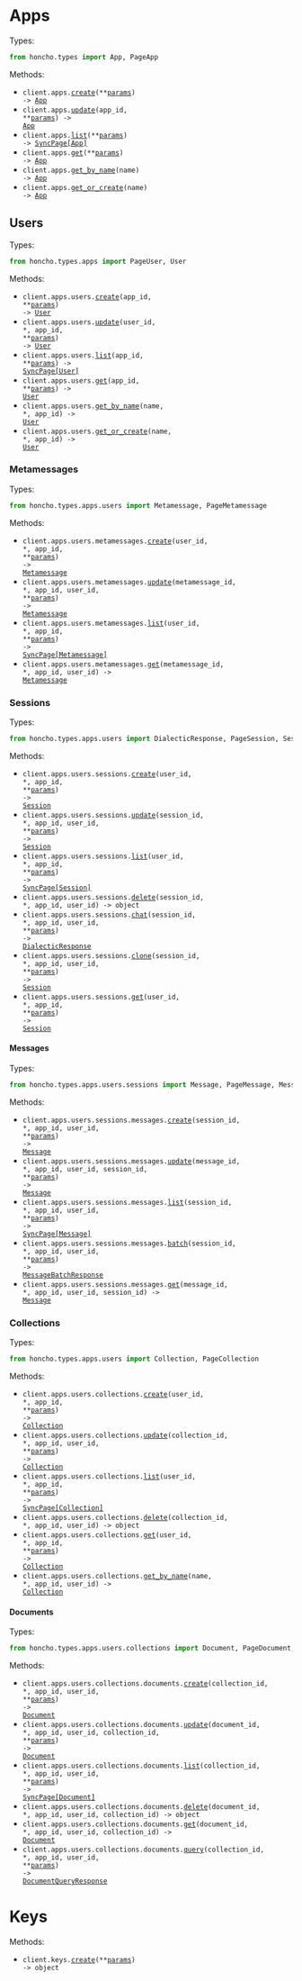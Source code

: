 # Apps

Types:

```python
from honcho.types import App, PageApp
```

Methods:

- <code title="post /v1/apps">client.apps.<a href="./src/honcho/resources/apps/apps.py">create</a>(\*\*<a href="src/honcho/types/app_create_params.py">params</a>) -> <a href="./src/honcho/types/app.py">App</a></code>
- <code title="put /v1/apps/{app_id}">client.apps.<a href="./src/honcho/resources/apps/apps.py">update</a>(app_id, \*\*<a href="src/honcho/types/app_update_params.py">params</a>) -> <a href="./src/honcho/types/app.py">App</a></code>
- <code title="post /v1/apps/list">client.apps.<a href="./src/honcho/resources/apps/apps.py">list</a>(\*\*<a href="src/honcho/types/app_list_params.py">params</a>) -> <a href="./src/honcho/types/app.py">SyncPage[App]</a></code>
- <code title="get /v1/apps">client.apps.<a href="./src/honcho/resources/apps/apps.py">get</a>(\*\*<a href="src/honcho/types/app_get_params.py">params</a>) -> <a href="./src/honcho/types/app.py">App</a></code>
- <code title="get /v1/apps/name/{name}">client.apps.<a href="./src/honcho/resources/apps/apps.py">get_by_name</a>(name) -> <a href="./src/honcho/types/app.py">App</a></code>
- <code title="get /v1/apps/get_or_create/{name}">client.apps.<a href="./src/honcho/resources/apps/apps.py">get_or_create</a>(name) -> <a href="./src/honcho/types/app.py">App</a></code>

## Users

Types:

```python
from honcho.types.apps import PageUser, User
```

Methods:

- <code title="post /v1/apps/{app_id}/users">client.apps.users.<a href="./src/honcho/resources/apps/users/users.py">create</a>(app_id, \*\*<a href="src/honcho/types/apps/user_create_params.py">params</a>) -> <a href="./src/honcho/types/apps/user.py">User</a></code>
- <code title="put /v1/apps/{app_id}/users/{user_id}">client.apps.users.<a href="./src/honcho/resources/apps/users/users.py">update</a>(user_id, \*, app_id, \*\*<a href="src/honcho/types/apps/user_update_params.py">params</a>) -> <a href="./src/honcho/types/apps/user.py">User</a></code>
- <code title="post /v1/apps/{app_id}/users/list">client.apps.users.<a href="./src/honcho/resources/apps/users/users.py">list</a>(app_id, \*\*<a href="src/honcho/types/apps/user_list_params.py">params</a>) -> <a href="./src/honcho/types/apps/user.py">SyncPage[User]</a></code>
- <code title="get /v1/apps/{app_id}/users">client.apps.users.<a href="./src/honcho/resources/apps/users/users.py">get</a>(app_id, \*\*<a href="src/honcho/types/apps/user_get_params.py">params</a>) -> <a href="./src/honcho/types/apps/user.py">User</a></code>
- <code title="get /v1/apps/{app_id}/users/name/{name}">client.apps.users.<a href="./src/honcho/resources/apps/users/users.py">get_by_name</a>(name, \*, app_id) -> <a href="./src/honcho/types/apps/user.py">User</a></code>
- <code title="get /v1/apps/{app_id}/users/get_or_create/{name}">client.apps.users.<a href="./src/honcho/resources/apps/users/users.py">get_or_create</a>(name, \*, app_id) -> <a href="./src/honcho/types/apps/user.py">User</a></code>

### Metamessages

Types:

```python
from honcho.types.apps.users import Metamessage, PageMetamessage
```

Methods:

- <code title="post /v1/apps/{app_id}/users/{user_id}/metamessages">client.apps.users.metamessages.<a href="./src/honcho/resources/apps/users/metamessages.py">create</a>(user_id, \*, app_id, \*\*<a href="src/honcho/types/apps/users/metamessage_create_params.py">params</a>) -> <a href="./src/honcho/types/apps/users/metamessage.py">Metamessage</a></code>
- <code title="put /v1/apps/{app_id}/users/{user_id}/metamessages/{metamessage_id}">client.apps.users.metamessages.<a href="./src/honcho/resources/apps/users/metamessages.py">update</a>(metamessage_id, \*, app_id, user_id, \*\*<a href="src/honcho/types/apps/users/metamessage_update_params.py">params</a>) -> <a href="./src/honcho/types/apps/users/metamessage.py">Metamessage</a></code>
- <code title="post /v1/apps/{app_id}/users/{user_id}/metamessages/list">client.apps.users.metamessages.<a href="./src/honcho/resources/apps/users/metamessages.py">list</a>(user_id, \*, app_id, \*\*<a href="src/honcho/types/apps/users/metamessage_list_params.py">params</a>) -> <a href="./src/honcho/types/apps/users/metamessage.py">SyncPage[Metamessage]</a></code>
- <code title="get /v1/apps/{app_id}/users/{user_id}/metamessages/{metamessage_id}">client.apps.users.metamessages.<a href="./src/honcho/resources/apps/users/metamessages.py">get</a>(metamessage_id, \*, app_id, user_id) -> <a href="./src/honcho/types/apps/users/metamessage.py">Metamessage</a></code>

### Sessions

Types:

```python
from honcho.types.apps.users import DialecticResponse, PageSession, Session
```

Methods:

- <code title="post /v1/apps/{app_id}/users/{user_id}/sessions">client.apps.users.sessions.<a href="./src/honcho/resources/apps/users/sessions/sessions.py">create</a>(user_id, \*, app_id, \*\*<a href="src/honcho/types/apps/users/session_create_params.py">params</a>) -> <a href="./src/honcho/types/apps/users/session.py">Session</a></code>
- <code title="put /v1/apps/{app_id}/users/{user_id}/sessions/{session_id}">client.apps.users.sessions.<a href="./src/honcho/resources/apps/users/sessions/sessions.py">update</a>(session_id, \*, app_id, user_id, \*\*<a href="src/honcho/types/apps/users/session_update_params.py">params</a>) -> <a href="./src/honcho/types/apps/users/session.py">Session</a></code>
- <code title="post /v1/apps/{app_id}/users/{user_id}/sessions/list">client.apps.users.sessions.<a href="./src/honcho/resources/apps/users/sessions/sessions.py">list</a>(user_id, \*, app_id, \*\*<a href="src/honcho/types/apps/users/session_list_params.py">params</a>) -> <a href="./src/honcho/types/apps/users/session.py">SyncPage[Session]</a></code>
- <code title="delete /v1/apps/{app_id}/users/{user_id}/sessions/{session_id}">client.apps.users.sessions.<a href="./src/honcho/resources/apps/users/sessions/sessions.py">delete</a>(session_id, \*, app_id, user_id) -> object</code>
- <code title="post /v1/apps/{app_id}/users/{user_id}/sessions/{session_id}/chat">client.apps.users.sessions.<a href="./src/honcho/resources/apps/users/sessions/sessions.py">chat</a>(session_id, \*, app_id, user_id, \*\*<a href="src/honcho/types/apps/users/session_chat_params.py">params</a>) -> <a href="./src/honcho/types/apps/users/dialectic_response.py">DialecticResponse</a></code>
- <code title="get /v1/apps/{app_id}/users/{user_id}/sessions/{session_id}/clone">client.apps.users.sessions.<a href="./src/honcho/resources/apps/users/sessions/sessions.py">clone</a>(session_id, \*, app_id, user_id, \*\*<a href="src/honcho/types/apps/users/session_clone_params.py">params</a>) -> <a href="./src/honcho/types/apps/users/session.py">Session</a></code>
- <code title="get /v1/apps/{app_id}/users/{user_id}/sessions">client.apps.users.sessions.<a href="./src/honcho/resources/apps/users/sessions/sessions.py">get</a>(user_id, \*, app_id, \*\*<a href="src/honcho/types/apps/users/session_get_params.py">params</a>) -> <a href="./src/honcho/types/apps/users/session.py">Session</a></code>

#### Messages

Types:

```python
from honcho.types.apps.users.sessions import Message, PageMessage, MessageBatchResponse
```

Methods:

- <code title="post /v1/apps/{app_id}/users/{user_id}/sessions/{session_id}/messages">client.apps.users.sessions.messages.<a href="./src/honcho/resources/apps/users/sessions/messages.py">create</a>(session_id, \*, app_id, user_id, \*\*<a href="src/honcho/types/apps/users/sessions/message_create_params.py">params</a>) -> <a href="./src/honcho/types/apps/users/sessions/message.py">Message</a></code>
- <code title="put /v1/apps/{app_id}/users/{user_id}/sessions/{session_id}/messages/{message_id}">client.apps.users.sessions.messages.<a href="./src/honcho/resources/apps/users/sessions/messages.py">update</a>(message_id, \*, app_id, user_id, session_id, \*\*<a href="src/honcho/types/apps/users/sessions/message_update_params.py">params</a>) -> <a href="./src/honcho/types/apps/users/sessions/message.py">Message</a></code>
- <code title="post /v1/apps/{app_id}/users/{user_id}/sessions/{session_id}/messages/list">client.apps.users.sessions.messages.<a href="./src/honcho/resources/apps/users/sessions/messages.py">list</a>(session_id, \*, app_id, user_id, \*\*<a href="src/honcho/types/apps/users/sessions/message_list_params.py">params</a>) -> <a href="./src/honcho/types/apps/users/sessions/message.py">SyncPage[Message]</a></code>
- <code title="post /v1/apps/{app_id}/users/{user_id}/sessions/{session_id}/messages/batch">client.apps.users.sessions.messages.<a href="./src/honcho/resources/apps/users/sessions/messages.py">batch</a>(session_id, \*, app_id, user_id, \*\*<a href="src/honcho/types/apps/users/sessions/message_batch_params.py">params</a>) -> <a href="./src/honcho/types/apps/users/sessions/message_batch_response.py">MessageBatchResponse</a></code>
- <code title="get /v1/apps/{app_id}/users/{user_id}/sessions/{session_id}/messages/{message_id}">client.apps.users.sessions.messages.<a href="./src/honcho/resources/apps/users/sessions/messages.py">get</a>(message_id, \*, app_id, user_id, session_id) -> <a href="./src/honcho/types/apps/users/sessions/message.py">Message</a></code>

### Collections

Types:

```python
from honcho.types.apps.users import Collection, PageCollection
```

Methods:

- <code title="post /v1/apps/{app_id}/users/{user_id}/collections">client.apps.users.collections.<a href="./src/honcho/resources/apps/users/collections/collections.py">create</a>(user_id, \*, app_id, \*\*<a href="src/honcho/types/apps/users/collection_create_params.py">params</a>) -> <a href="./src/honcho/types/apps/users/collection.py">Collection</a></code>
- <code title="put /v1/apps/{app_id}/users/{user_id}/collections/{collection_id}">client.apps.users.collections.<a href="./src/honcho/resources/apps/users/collections/collections.py">update</a>(collection_id, \*, app_id, user_id, \*\*<a href="src/honcho/types/apps/users/collection_update_params.py">params</a>) -> <a href="./src/honcho/types/apps/users/collection.py">Collection</a></code>
- <code title="post /v1/apps/{app_id}/users/{user_id}/collections/list">client.apps.users.collections.<a href="./src/honcho/resources/apps/users/collections/collections.py">list</a>(user_id, \*, app_id, \*\*<a href="src/honcho/types/apps/users/collection_list_params.py">params</a>) -> <a href="./src/honcho/types/apps/users/collection.py">SyncPage[Collection]</a></code>
- <code title="delete /v1/apps/{app_id}/users/{user_id}/collections/{collection_id}">client.apps.users.collections.<a href="./src/honcho/resources/apps/users/collections/collections.py">delete</a>(collection_id, \*, app_id, user_id) -> object</code>
- <code title="get /v1/apps/{app_id}/users/{user_id}/collections">client.apps.users.collections.<a href="./src/honcho/resources/apps/users/collections/collections.py">get</a>(user_id, \*, app_id, \*\*<a href="src/honcho/types/apps/users/collection_get_params.py">params</a>) -> <a href="./src/honcho/types/apps/users/collection.py">Collection</a></code>
- <code title="get /v1/apps/{app_id}/users/{user_id}/collections/name/{name}">client.apps.users.collections.<a href="./src/honcho/resources/apps/users/collections/collections.py">get_by_name</a>(name, \*, app_id, user_id) -> <a href="./src/honcho/types/apps/users/collection.py">Collection</a></code>

#### Documents

Types:

```python
from honcho.types.apps.users.collections import Document, PageDocument, DocumentQueryResponse
```

Methods:

- <code title="post /v1/apps/{app_id}/users/{user_id}/collections/{collection_id}/documents">client.apps.users.collections.documents.<a href="./src/honcho/resources/apps/users/collections/documents.py">create</a>(collection_id, \*, app_id, user_id, \*\*<a href="src/honcho/types/apps/users/collections/document_create_params.py">params</a>) -> <a href="./src/honcho/types/apps/users/collections/document.py">Document</a></code>
- <code title="put /v1/apps/{app_id}/users/{user_id}/collections/{collection_id}/documents/{document_id}">client.apps.users.collections.documents.<a href="./src/honcho/resources/apps/users/collections/documents.py">update</a>(document_id, \*, app_id, user_id, collection_id, \*\*<a href="src/honcho/types/apps/users/collections/document_update_params.py">params</a>) -> <a href="./src/honcho/types/apps/users/collections/document.py">Document</a></code>
- <code title="post /v1/apps/{app_id}/users/{user_id}/collections/{collection_id}/documents/list">client.apps.users.collections.documents.<a href="./src/honcho/resources/apps/users/collections/documents.py">list</a>(collection_id, \*, app_id, user_id, \*\*<a href="src/honcho/types/apps/users/collections/document_list_params.py">params</a>) -> <a href="./src/honcho/types/apps/users/collections/document.py">SyncPage[Document]</a></code>
- <code title="delete /v1/apps/{app_id}/users/{user_id}/collections/{collection_id}/documents/{document_id}">client.apps.users.collections.documents.<a href="./src/honcho/resources/apps/users/collections/documents.py">delete</a>(document_id, \*, app_id, user_id, collection_id) -> object</code>
- <code title="get /v1/apps/{app_id}/users/{user_id}/collections/{collection_id}/documents/{document_id}">client.apps.users.collections.documents.<a href="./src/honcho/resources/apps/users/collections/documents.py">get</a>(document_id, \*, app_id, user_id, collection_id) -> <a href="./src/honcho/types/apps/users/collections/document.py">Document</a></code>
- <code title="post /v1/apps/{app_id}/users/{user_id}/collections/{collection_id}/documents/query">client.apps.users.collections.documents.<a href="./src/honcho/resources/apps/users/collections/documents.py">query</a>(collection_id, \*, app_id, user_id, \*\*<a href="src/honcho/types/apps/users/collections/document_query_params.py">params</a>) -> <a href="./src/honcho/types/apps/users/collections/document_query_response.py">DocumentQueryResponse</a></code>

# Keys

Methods:

- <code title="post /v1/keys">client.keys.<a href="./src/honcho/resources/keys.py">create</a>(\*\*<a href="src/honcho/types/key_create_params.py">params</a>) -> object</code>
